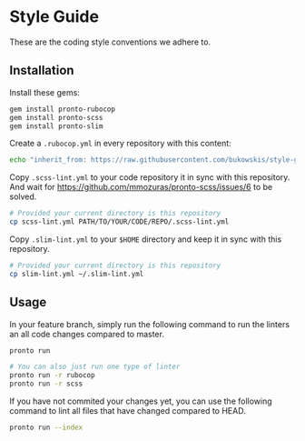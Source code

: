 # Style Guide

These are the coding style conventions we adhere to.

## Installation

Install these gems:

```bash
gem install pronto-rubocop
gem install pronto-scss
gem install pronto-slim
```

Create a `.rubocop.yml` in every repository with this content:

```bash
echo "inherit_from: https://raw.githubusercontent.com/bukowskis/style-guide/master/rubocop.yml" > .rubocop.yml
```

Copy `.scss-lint.yml` to your code repository it in sync with this repository.
And wait for https://github.com/mmozuras/pronto-scss/issues/6 to be solved.

```bash
# Provided your current directory is this repository
cp scss-lint.yml PATH/TO/YOUR/CODE/REPO/.scss-lint.yml
```

Copy `.slim-lint.yml` to your `$HOME` directory and keep it in sync with this repository.

```bash
# Provided your current directory is this repository
cp slim-lint.yml ~/.slim-lint.yml
```

## Usage

In your feature branch, simply run the following command to run the linters an all code
changes compared to master.

```bash
pronto run

# You can also just run one type of linter
pronto run -r rubocop
pronto run -r scss
```

If you have not commited your changes yet, you can use the following command to lint
all files that have changed compared to HEAD.

```bash
pronto run --index
```

